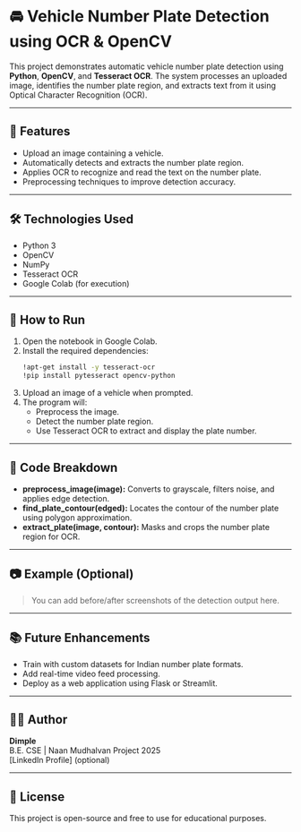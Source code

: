 # 🚘 Vehicle Number Plate Detection using OCR & OpenCV

This project demonstrates automatic vehicle number plate detection using **Python**, **OpenCV**, and **Tesseract OCR**. The system processes an uploaded image, identifies the number plate region, and extracts text from it using Optical Character Recognition (OCR).

---

## 📌 Features

- Upload an image containing a vehicle.
- Automatically detects and extracts the number plate region.
- Applies OCR to recognize and read the text on the number plate.
- Preprocessing techniques to improve detection accuracy.

---

## 🛠️ Technologies Used

- Python 3
- OpenCV
- NumPy
- Tesseract OCR
- Google Colab (for execution)

---

## 🚀 How to Run

1. Open the notebook in Google Colab.
2. Install the required dependencies:
   ```bash
   !apt-get install -y tesseract-ocr
   !pip install pytesseract opencv-python
   ```
3. Upload an image of a vehicle when prompted.
4. The program will:
   - Preprocess the image.
   - Detect the number plate region.
   - Use Tesseract OCR to extract and display the plate number.

---

## 🧠 Code Breakdown

- **preprocess_image(image):** Converts to grayscale, filters noise, and applies edge detection.
- **find_plate_contour(edged):** Locates the contour of the number plate using polygon approximation.
- **extract_plate(image, contour):** Masks and crops the number plate region for OCR.

---

## 📷 Example (Optional)

> You can add before/after screenshots of the detection output here.

---

## 📚 Future Enhancements

- Train with custom datasets for Indian number plate formats.
- Add real-time video feed processing.
- Deploy as a web application using Flask or Streamlit.

---

## 👩‍💻 Author

**Dimple**  
B.E. CSE | Naan Mudhalvan Project 2025  
[LinkedIn Profile] (optional)

---

## 📄 License

This project is open-source and free to use for educational purposes.
